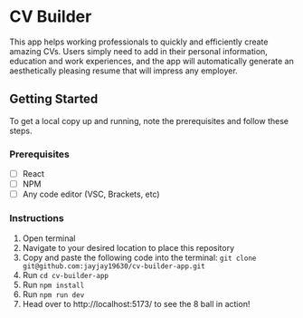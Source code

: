 # CV Builder

This app helps working professionals to quickly and efficiently create amazing CVs. Users simply need to add in their personal information, education and work experiences, and the app will automatically generate an aesthetically pleasing resume that will impress any employer.

## Getting Started

To get a local copy up and running, note the prerequisites and follow these steps.

### Prerequisites

- [ ] React
- [ ] NPM
- [ ] Any code editor (VSC, Brackets, etc)

### Instructions

1. Open terminal
2. Navigate to your desired location to place this repository
3. Copy and paste the following code into the terminal: `git clone git@github.com:jayjay19630/cv-builder-app.git`
4. Run `cd cv-builder-app`
5. Run `npm install`
6. Run `npm run dev`
7. Head over to http://localhost:5173/ to see the 8 ball in action!
